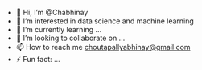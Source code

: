 - 👋 Hi, I’m @Chabhinay
- 👀 I’m interested in data science and machine learning
- 🌱 I’m currently learning ...
- 💞️ I’m looking to collaborate on ...
- 📫 How to reach me choutapallyabhinay@gmail.com
- ⚡ Fun fact: ...

<!---
Chabhinay/Chabhinay is a ✨ special ✨ repository because its `README.md` (this file) appears on your GitHub profile.
You can click the Preview link to take a look at your changes.
--->
